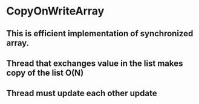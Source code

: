 # CopyOnWriteArray
## This is efficient implementation of synchronized array.
## Thread that exchanges value in the list makes copy of the list O(N)
## Thread must update each other update
